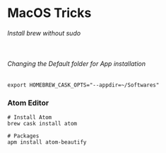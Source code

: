 # MacOS Tricks

###### Install brew without sudo

```shell

```

###### Changing the Default folder for App installation

```shell
export HOMEBREW_CASK_OPTS="--appdir=~/Softwares"
```

### Atom Editor

```shell
# Install Atom
brew cask install atom

# Packages
apm install atom-beautify
```

